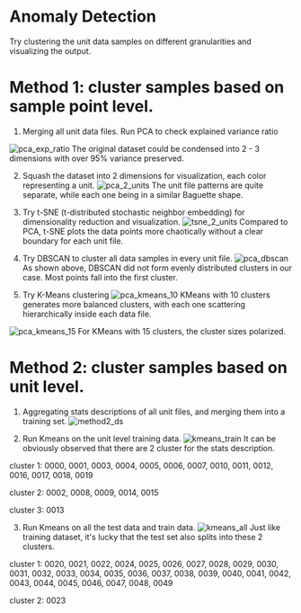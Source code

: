 # Anomaly Detection

Try clustering the unit data samples on different granularities and visualizing the output.

# Method 1: cluster samples based on sample point level.

1. Merging all unit data files. Run PCA to check explained variance ratio

![pca_exp_ratio](https://github.com/telenovelachuan/predictive_widget_maintenance/blob/master/reports/figures/clustering/PCA_exp_ratio.png)
The original dataset could be condensed into 2 - 3 dimensions with over 95% variance preserved.

2. Squash the dataset into 2 dimensions for visualization, each color representing a unit.
![pca_2_units](https://github.com/telenovelachuan/predictive_widget_maintenance/blob/master/reports/figures/clustering/PCA_2_units.png)
The unit file patterns are quite separate, while each one being in a similar Baguette shape.

3. Try t-SNE (t-distributed stochastic neighbor embedding) for dimensionality reduction and visualization.
![tsne_2_units](https://github.com/telenovelachuan/predictive_widget_maintenance/blob/master/reports/figures/clustering/tsne_2_units.png)
Compared to PCA, t-SNE plots the data points more chaotically without a clear boundary for each unit file.

4. Try DBSCAN to cluster all data samples in every unit file.
![pca_dbscan](https://github.com/telenovelachuan/predictive_widget_maintenance/blob/master/reports/figures/clustering/PCA_2_DBSCAN.png)
As shown above, DBSCAN did not form evenly distributed clusters in our case. Most points fall into the first cluster.

5. Try K-Means clustering
![pca_kmeans_10](https://github.com/telenovelachuan/predictive_widget_maintenance/blob/master/reports/figures/clustering/PCA_Kmeans_10.png)
KMeans with 10 clusters generates more balanced clusters, with each one scattering hierarchically inside each data file.

![pca_kmeans_15](https://github.com/telenovelachuan/predictive_widget_maintenance/blob/master/reports/figures/clustering/PCA_Kmeans_15.png)
For KMeans with 15 clusters, the cluster sizes polarized.

# Method 2: cluster samples based on unit level.

1. Aggregating stats descriptions of all unit files, and merging them into a training set.
![method2_ds](https://github.com/telenovelachuan/predictive_widget_maintenance/blob/master/reports/figures/clustering/method2_dataset.png)

2. Run Kmeans on the unit level training data.
![kmeans_train](https://github.com/telenovelachuan/predictive_widget_maintenance/blob/master/reports/figures/clustering/kmeans_train.png)
It can be obviously observed that there are 2 cluster for the stats description.

cluster 1: 0000, 0001, 0003, 0004, 0005, 0006, 0007, 0010, 0011, 0012, 0016, 0017, 0018, 0019

cluster 2: 0002, 0008, 0009, 0014, 0015

cluster 3: 0013

3. Run Kmeans on all the test data and train data.
![kmeans_all](https://github.com/telenovelachuan/predictive_widget_maintenance/blob/master/reports/figures/clustering/kmeans_all.png)
Just like training dataset, it's lucky that the test set also splits into these 2 clusters.

cluster 1: 0020, 0021, 0022, 0024, 0025, 0026, 0027, 0028, 0029, 0030, 0031, 0032, 0033, 0034, 0035, 0036, 0037, 0038, 0039, 0040, 0041, 0042, 0043, 0044, 0045, 0046, 0047, 0048, 0049

cluster 2: 0023














